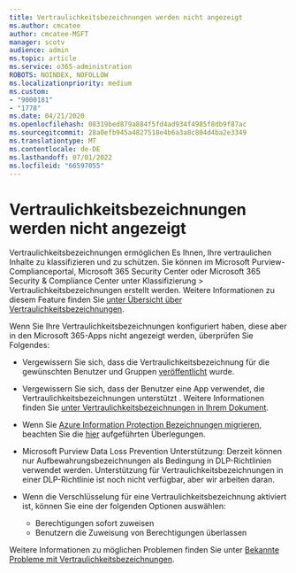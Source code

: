 ```yaml
---
title: Vertraulichkeitsbezeichnungen werden nicht angezeigt
ms.author: cmcatee
author: cmcatee-MSFT
manager: scotv
audience: admin
ms.topic: article
ms.service: o365-administration
ROBOTS: NOINDEX, NOFOLLOW
ms.localizationpriority: medium
ms.custom:
- "9000181"
- "1778"
ms.date: 04/21/2020
ms.openlocfilehash: 08319bed879a884f5fd4ad934f4985f8db9f87ac
ms.sourcegitcommit: 28a0efb945a4827518e4b6a3a8c804d4ba2e3349
ms.translationtype: MT
ms.contentlocale: de-DE
ms.lasthandoff: 07/01/2022
ms.locfileid: "66597055"
---
```

# <a name="sensitivity-labels-not-appearing"></a>Vertraulichkeitsbezeichnungen werden nicht angezeigt

Vertraulichkeitsbezeichnungen ermöglichen Es Ihnen, Ihre vertraulichen Inhalte zu klassifizieren und zu schützen. Sie können im Microsoft Purview-Complianceportal, Microsoft 365 Security Center oder Microsoft 365 Security & Compliance Center unter Klassifizierung > Vertraulichkeitsbezeichnungen erstellt werden. Weitere Informationen zu diesem Feature finden Sie [unter Übersicht über Vertraulichkeitsbezeichnungen](https://docs.microsoft.com/microsoft-365/compliance/sensitivity-labels).

Wenn Sie Ihre Vertraulichkeitsbezeichnungen konfiguriert haben, diese aber in den Microsoft 365-Apps nicht angezeigt werden, überprüfen Sie Folgendes:

- Vergewissern Sie sich, dass die Vertraulichkeitsbezeichnung für die gewünschten Benutzer und Gruppen [veröffentlicht](https://docs.microsoft.com/microsoft-365/compliance/sensitivity-labels#what-label-policies-can-do) wurde.

- Vergewissern Sie sich, dass der Benutzer eine App verwendet, die Vertraulichkeitsbezeichnungen unterstützt . Weitere Informationen finden Sie [unter Vertraulichkeitsbezeichnungen in Ihrem Dokument](https://support.microsoft.com/office/apply-sensitivity-labels-to-your-files-and-email-in-office-2f96e7cd-d5a4-403b-8bd7-4cc636bae0f9?ui=en-us&rs=en-us&ad=us#bkmk_whereavailable).

- Wenn Sie [Azure Information Protection Bezeichnungen migrieren](https://docs.microsoft.com/azure/information-protection/configure-policy-migrate-labels), beachten Sie die [hier](https://docs.microsoft.com/azure/information-protection/configure-policy-migrate-labels#considerations-for-unified-labels) aufgeführten Überlegungen.

- Microsoft Purview Data Loss Prevention Unterstützung: Derzeit können nur Aufbewahrungsbezeichnungen als Bedingung in DLP-Richtlinien verwendet werden.  Unterstützung für Vertraulichkeitsbezeichnungen in einer DLP-Richtlinie ist noch nicht verfügbar, aber wir arbeiten daran.

- Wenn die Verschlüsselung für eine Vertraulichkeitsbezeichnung aktiviert ist, können Sie eine der folgenden Optionen auswählen:
    - Berechtigungen sofort zuweisen
    - Benutzern die Zuweisung von Berechtigungen überlassen


Weitere Informationen zu möglichen Problemen finden Sie unter [Bekannte Probleme mit Vertraulichkeitsbezeichnungen](https://support.microsoft.com/office/known-issues-with-sensitivity-labels-in-office-b169d687-2bbd-4e21-a440-7da1b2743edc).